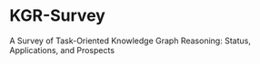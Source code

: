 # KGR-Survey
A Survey of Task-Oriented Knowledge Graph Reasoning: Status, Applications, and Prospects
